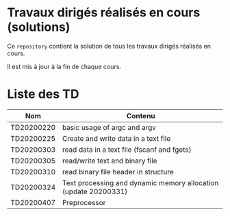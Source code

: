 # Travaux dirigés réalisés en cours (solutions)

Ce `repository` contient la solution de tous les travaux dirigés réalisés en cours.

Il est mis à jour à la fin de chaque cours.

# Liste des TD

| Nom | Contenu |
|---|---|
| TD20200220 | basic usage of argc and argv |
| TD20200225 | Create and write data in a text file |
| TD20200303 | read data in a text file (fscanf and fgets)|
| TD20200305 | read/write text and binary file |
| TD20200310 | read binary file header in structure|
| TD20200324 | Text processing and  dynamic memory allocation (update 20200331)| 
| TD20200407 | Preprocessor | 

